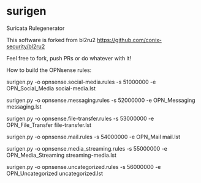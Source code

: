 # surigen
Suricata Rulegenerator

This software is forked from bl2ru2 https://github.com/conix-security/bl2ru2

Feel free to fork, push PRs or do whatever with it! 


How to build the OPNsense rules:

surigen.py -o opnsense.social-media.rules -s 51000000 -e OPN_Social_Media social-media.lst

surigen.py -o opnsense.messaging.rules -s 52000000 -e OPN_Messaging messaging.lst

surigen.py -o opnsense.file-transfer.rules -s 53000000 -e OPN_File_Transfer file-transfer.lst

surigen.py -o opnsense.mail.rules -s 54000000 -e OPN_Mail mail.lst

surigen.py -o opnsense.media_streaming.rules -s 55000000 -e OPN_Media_Streaming streaming-media.lst

surigen.py -o opnsense.uncategorized.rules -s 56000000 -e OPN_Uncategorized uncategorized.lst
